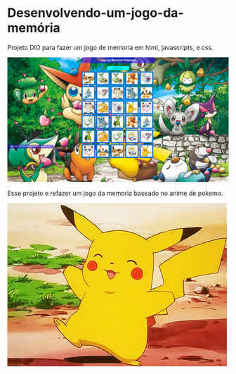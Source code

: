 # Desenvolvendo-um-jogo-da-memória
 Projeto DIO para fazer um jogo de memoria em html, javascripts, e css. 

 ![Alt text](./image/Romario.png)
 
 Esse projeto e refazer um jogo da memoria baseado no anime de pokemo.

 
 <img src="/image/Picachu gif.gif">